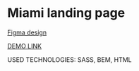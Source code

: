 # Miami landing page
[Figma design](https://www.figma.com/file/nHz8bflIwJaWP3P99vKTH5/miami_home_new?node-id=16033%3A3)

[DEMO LINK](https://den-bulaev.github.io/Miami/)

USED TECHNOLOGIES: SASS, BEM, HTML

